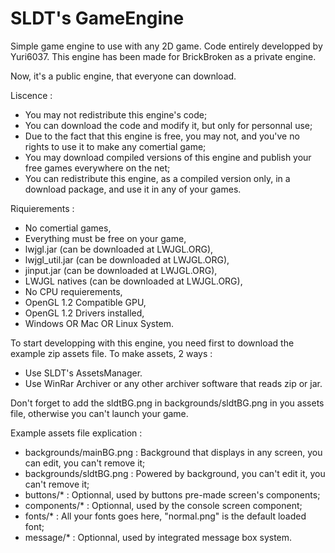 SLDT's GameEngine
==============

Simple game engine to use with any 2D game. Code entirely developped by Yuri6037. This engine has been made for BrickBroken as a private engine.

Now, it's a public engine, that everyone can download.


Liscence :
- You may not redistribute this engine's code;
- You can download the code and modify it, but only for personnal use;
- Due to the fact that this engine is free, you may not, and you've no rights to use it to make any comertial game;
- You may download compiled versions of this engine and publish your free games everywhere on the net;
- You can redistribute this engine, as a compiled version only, in a download package, and use it in any of your games.


Riquierements :
- No comertial games,
- Everything must be free on your game,
- lwjgl.jar (can be downloaded at LWJGL.ORG),
- lwjgl_util.jar (can be downloaded at LWJGL.ORG),
- jinput.jar (can be downloaded at LWJGL.ORG),
- LWJGL natives (can be downloaded at LWJGL.ORG),
- No CPU requierements,
- OpenGL 1.2 Compatible GPU,
- OpenGL 1.2 Drivers installed,
- Windows OR Mac OR Linux System.


To start developping with this engine, you need first to download the example zip assets file.
To make assets, 2 ways :
- Use SLDT's AssetsManager.
- Use WinRar Archiver or any other archiver software that reads zip or jar.

Don't forget to add the sldtBG.png in backgrounds/sldtBG.png in you assets file, otherwise you can't launch your game.


Example assets file explication :
- backgrounds/mainBG.png : Background that displays in any screen, you can edit, you can't remove it;
- backgrounds/sldtBG.png : Powered by background, you can't edit it, you can't remove it;
- buttons/* : Optionnal, used by buttons pre-made screen's components;
- components/* : Optionnal, used by the console screen component;
- fonts/* : All your fonts goes here, "normal.png" is the default loaded font;
- message/* : Optionnal, used by integrated message box system.
